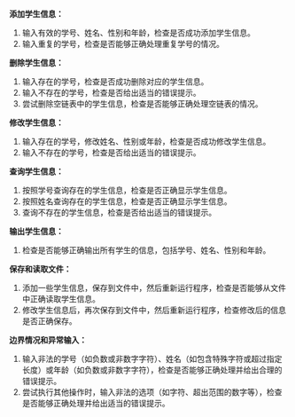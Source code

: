 **添加学生信息：**

1. 输入有效的学号、姓名、性别和年龄，检查是否成功添加学生信息。
2. 输入重复的学号，检查是否能够正确处理重复学号的情况。

**删除学生信息：**

1. 输入存在的学号，检查是否成功删除对应的学生信息。
2. 输入不存在的学号，检查是否给出适当的错误提示。
3. 尝试删除空链表中的学生信息，检查是否能够正确处理空链表的情况。

**修改学生信息：**

1. 输入存在的学号，修改姓名、性别或年龄，检查是否成功修改学生信息。
2. 输入不存在的学号，检查是否给出适当的错误提示。

**查询学生信息：**

1. 按照学号查询存在的学生信息，检查是否正确显示学生信息。
2. 按照姓名查询存在的学生信息，检查是否正确显示学生信息。
3. 查询不存在的学生信息，检查是否给出适当的错误提示。

**输出学生信息：**

1. 检查是否能够正确输出所有学生的信息，包括学号、姓名、性别和年龄。

**保存和读取文件：**

1. 添加一些学生信息，保存到文件中，然后重新运行程序，检查是否能够从文件中正确读取学生信息。
2. 修改学生信息后，再次保存到文件中，然后重新运行程序，检查修改后的信息是否正确保存。

**边界情况和异常输入：**

1. 输入非法的学号（如负数或非数字字符）、姓名（如包含特殊字符或超过指定长度）或年龄（如负数或非数字字符），检查是否能够正确处理并给出合理的错误提示。
2. 尝试执行其他操作时，输入非法的选项（如字符、超出范围的数字等），检查是否能够正确处理并给出适当的错误提示。